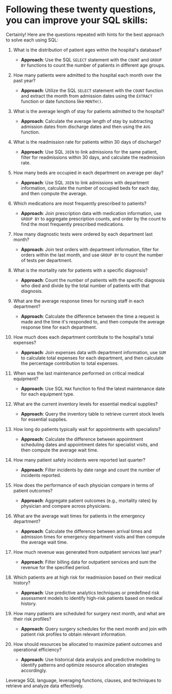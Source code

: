 # Following these twenty questions, you can improve your SQL skills:

Certainly! Here are the questions repeated with hints for the best approach to solve each using SQL:

1. What is the distribution of patient ages within the hospital's database?
   - **Approach**: Use the SQL `SELECT` statement with the `COUNT` and `GROUP BY` functions to count the number of patients in different age groups.

2. How many patients were admitted to the hospital each month over the past year?
   - **Approach**: Utilize the SQL `SELECT` statement with the `COUNT` function and extract the month from admission dates using the `EXTRACT` function or date functions like `MONTH()`.

3. What is the average length of stay for patients admitted to the hospital?
   - **Approach**: Calculate the average length of stay by subtracting admission dates from discharge dates and then using the `AVG` function.

4. What is the readmission rate for patients within 30 days of discharge?
   - **Approach**: Use SQL `JOIN` to link admissions for the same patient, filter for readmissions within 30 days, and calculate the readmission rate.

5. How many beds are occupied in each department on average per day?
   - **Approach**: Use SQL `JOIN` to link admissions with department information, calculate the number of occupied beds for each day, and then compute the average.

6. Which medications are most frequently prescribed to patients?
   - **Approach**: Join prescription data with medication information, use `GROUP BY` to aggregate prescription counts, and order by the count to find the most frequently prescribed medications.

7. How many diagnostic tests were ordered by each department last month?
   - **Approach**: Join test orders with department information, filter for orders within the last month, and use `GROUP BY` to count the number of tests per department.

8. What is the mortality rate for patients with a specific diagnosis?
   - **Approach**: Count the number of patients with the specific diagnosis who died and divide by the total number of patients with that diagnosis.

9. What are the average response times for nursing staff in each department?
   - **Approach**: Calculate the difference between the time a request is made and the time it's responded to, and then compute the average response time for each department.

10. How much does each department contribute to the hospital's total expenses?
    - **Approach**: Join expenses data with department information, use `SUM` to calculate total expenses for each department, and then calculate the percentage contribution to total expenses.

11. When was the last maintenance performed on critical medical equipment?
    - **Approach**: Use SQL `MAX` function to find the latest maintenance date for each equipment type.

12. What are the current inventory levels for essential medical supplies?
    - **Approach**: Query the inventory table to retrieve current stock levels for essential supplies.

13. How long do patients typically wait for appointments with specialists?
    - **Approach**: Calculate the difference between appointment scheduling dates and appointment dates for specialist visits, and then compute the average wait time.

14. How many patient safety incidents were reported last quarter?
    - **Approach**: Filter incidents by date range and count the number of incidents reported.

15. How does the performance of each physician compare in terms of patient outcomes?
    - **Approach**: Aggregate patient outcomes (e.g., mortality rates) by physician and compare across physicians.

16. What are the average wait times for patients in the emergency department?
    - **Approach**: Calculate the difference between arrival times and admission times for emergency department visits and then compute the average wait time.

17. How much revenue was generated from outpatient services last year?
    - **Approach**: Filter billing data for outpatient services and sum the revenue for the specified period.

18. Which patients are at high risk for readmission based on their medical history?
    - **Approach**: Use predictive analytics techniques or predefined risk assessment models to identify high-risk patients based on medical history.

19. How many patients are scheduled for surgery next month, and what are their risk profiles?
    - **Approach**: Query surgery schedules for the next month and join with patient risk profiles to obtain relevant information.

20. How should resources be allocated to maximize patient outcomes and operational efficiency?
    - **Approach**: Use historical data analysis and predictive modeling to identify patterns and optimize resource allocation strategies accordingly.

Leverage SQL language, leveraging functions, clauses, and techniques to retrieve and analyze data effectively.
